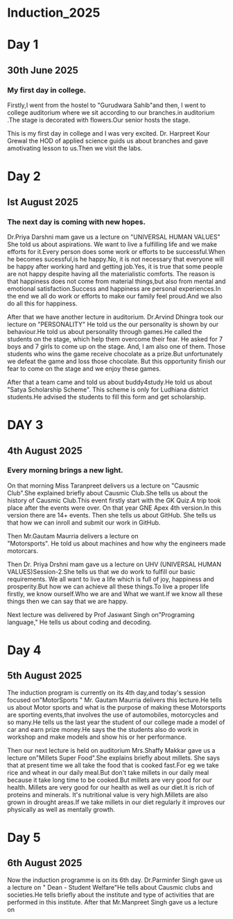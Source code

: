 # Induction_2025
# Day 1 
## 30th June 2025
### My first day in college.

Firstly,I went from the hostel to  "Gurudwara Sahib"and  then, I went to college auditorium where we sit according to our branches.in auditorium .The stage is decorated with flowers.Our senior hosts the stage.

This is my first day in college and I was very excited. Dr. Harpreet Kour Grewal the HOD of applied science guids us about branches and gave amotivating lesson to us.Then we visit the labs.
 

# Day 2 
## Ist August 2025
 

### The next day is coming with new hopes.
Dr.Priya Darshni mam gave us a lecture on "UNIVERSAL  HUMAN VALUES" She told us about aspirations. We want to live a fulfilling life and we make efforts for it.Every person does some work or efforts to be successful.When he becomes sucessful,is he happy.No, it is not necessary that everyone will be happy after working hard and getting job.Yes, it is true that some people are not happy despite having all the materialistic comforts. The reason is that happiness does not come from material things,but also from mental and emotional satisfaction.Success and happiness are personal experiences.In the end we all do work or efforts to make our family feel proud.And we also do all this for happiness.


 After that we have another lecture in auditorium.
Dr.Arvind Dhingra took our lecture on "PERSONALITY" He told us the our personality is shown by our behaviour.He told us about personality through games.He called the students on the stage, which help them overcome their fear. He asked for 7 boys and 7 girls to come up on the stage. And, I am also one of them. Those students who wins the game receive chocolate as a prize.But unfortunately we defeat the game and loss those chocolate. But this opportunity finish our fear to come on the stage and we enjoy these games.


After that a team came and told us about buddy4study.He told us about "Satya Scholarship Scheme". This scheme is only for Ludhiana district students.He advised the students to fill this form and get scholarship.

# DAY 3

## 4th August 2025

### Every morning brings a new light.
 On that morning Miss Taranpreet delivers us a lecture on "Causmic Club".She explained briefly about Causmic Club.She tells us about the history of Causmic Club.This event firstly start with the GK Quiz.A trip took place after the events were over. On that year GNE Apex 4th version.In this version there are 14+ events.
Then she tells us about GitHub. She tells us that how we can inroll and submit our work in GitHub.

Then Mr.Gautam Maurria delivers a  lecture on  
"Motorsports". He told us about machines and how why the engineers made motorcars.


Then Dr. Priya Drshni mam gave us a lecture on UHV
(UNIVERSAL HUMAN VALUES)Session-2.She tells us that we do work to fulfill our basic requirements. We all want to live a life which is full of joy, happiness and prosperity.But how we can achieve all these things.To live a proper life firstly, we know ourself.Who we are and What we want.If we know all these things then we can say that we are happy.

Next lecture was delivered by Prof Jaswant Singh
on"Programing language," He tells us about coding and decoding.

# Day 4
## 5th August 2025
The induction program is currently on its 4th day,and today's session focused on"MotorSports "
Mr. Gautam Maurria delivers this lecture.He tells us about Motor sports and what is the purpose of making these Motorsports are sporting events,that involves the use of automobiles, motorcycles and so many.He tells us the last year the student of our college made a model of car and earn prize money.He says the the students also do work in workshop and make models and show his or her performance.

Then our next lecture is held on auditorium Mrs.Shaffy Makkar gave us a lecture on"Millets Super Food".She explains briefly about millets. She says that at present time we all take the food that is cooked fast.For eg we take rice and wheat in our daily meal.But don't take millets in our daily meal because it take long time to be cooked.But millets are very good for our health. Millets are very good for our health as well as our diet.It is rich of proteins and minerals. It's nutritional value is very high.Millets are also grown in drought areas.If we take millets in our diet regularly it improves our physically as well as mentally growth.
# Day 5
## 6th August 2025
Now the induction programme is on its  6th day. Dr.Parminfer Singh gave us a lecture on " Dean - Student Welfare"He tells about Causmic clubs and societies.He tells briefly about the institute and type of activities that are performed in this institute.
After that Mr.Manpreet Singh gave us a lecture on